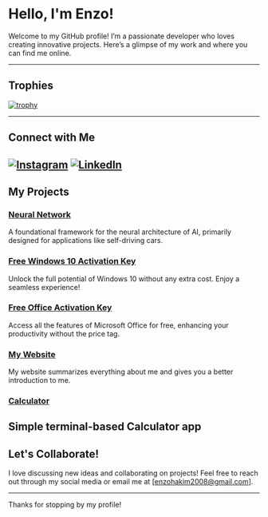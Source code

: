 #  Hello, I'm Enzo! 

Welcome to my GitHub profile! I’m a passionate developer who loves creating innovative projects. Here’s a glimpse of my work and where you can find me online.

---
## Trophies 

[![trophy](https://github-profile-trophy.vercel.app/?username=enzzzh&theme=onedark)](https://github.com/ryo-ma/github-profile-trophy)

---

##  Connect with Me

[![Instagram](https://img.shields.io/badge/Instagram-@enzzz.h-red)](https://www.instagram.com/enzzz.h)
[![LinkedIn](https://img.shields.io/badge/LinkedIn-Enzo%20Hakim-blue)](https://www.linkedin.com/in/enzo-hakim-73b646275/)
---

##  My Projects

###  [Neural Network](https://github.com/enzzzh/NeuralNetwork)
A foundational framework for the neural architecture of AI, primarily designed for applications like self-driving cars.

###  [Free Windows 10 Activation Key](https://github.com/enzzzh/FreeWinActivKey)
Unlock the full potential of Windows 10 without any extra cost. Enjoy a seamless experience!

###  [Free Office Activation Key](https://github.com/enzzzh/FreeOfficeActivKey)
Access all the features of Microsoft Office for free, enhancing your productivity without the price tag.

###  [My Website](https://enzzzh.github.io)
My website summarizes everything about me and gives you a better introduction to me. 

### [Calculator](https://github.com/enzzzh/Calculator)
Simple terminal-based Calculator app 
---

##  Let's Collaborate!

I love discussing new ideas and collaborating on projects! Feel free to reach out through my social media or email me at [enzohakim2008@gmail.com].

---

Thanks for stopping by my profile! 
